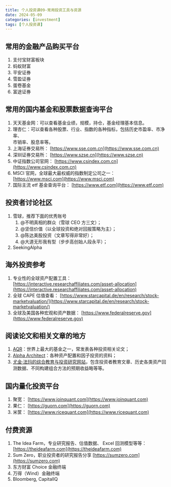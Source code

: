 ```yaml
---
title: 个人投资课09-常用投资工具与资源
date: 2024-05-09
categories: [investment]
tags: [个人投资课]
---
```


## 常用的金融产品购买平台

1. 支付宝财富板块
2. 蚂蚁财富
3. 平安证券
4. 雪盈证券
5. 蛋卷基金
6. 富途证券

## 常用的国内基金和股票数据查询平台

1. 天天基金网：可以查看基金业绩，规模，持仓，基金经理基本信息。
2. 理杏仁：可以查看各种股票、行业、指数的各种指标，包括历史市盈率、市净率、  
   市销率、股息率等。
3. 上海证券交易所： [https://www.sse.com.cn](https://www.sse.com.cn)
4. 深圳证券交易所： [https://www.szse.cn](https://www.szse.cn)
5. 中证指数公司官网： [https://www.csindex.com.cn](https://www.csindex.com.cn)
6. MSCI 官网，全球最大最权威的指数制定公司之一： [https://www.msci.com](https://www.msci.com)
7. 国际主流 etf 基金查询平台： [https://www.etf.com](https://www.etf.com)

## 投资者讨论社区

1. 雪球，推荐下面的优秀账号
   1. @不明真相的群众（雪球 CEO 方三文）；
   2. @坚信价值（以全球投资和绝对回报策略为主）；
   3. @陈达美股投资（文章写得非常好）；
   4. @大道无形我有型（步步高创始人段永平）；
2. SeekingAlpha

## 海外投资参考

1. 专业性的全球资产配置工具： [https://interactive.researchaffiliates.com/asset-allocation](https://interactive.researchaffiliates.com/asset-allocation)
2. 全球 CAPE 估值查看： [https://www.starcapital.de/en/research/stock-marketvaluation/](https://www.starcapital.de/en/research/stock-marketvaluation/)
3. 全球及美国各种宏观和资产数据： [https://www.federalreserve.gov](https://www.federalreserve.gov)

## 阅读论文和相关文章的地方

1. [AQR](https://www.aqr.com)：世界上最大的基金之一，常发表各种投资相关论文；
2. [Alpha Architect](https://alphaarchitect.com)：各种资产配置和因子投资的资料；
3. [尤金·法玛的综合教育与投资研究网站](https://www.ifa.com/portfolios/100/)，包含投资者教育文章、历史各类资产回测数据、不同构建组合方法的预期收益略等等。

## 国内量化投资平台

1. 聚宽： [https://www.joinquant.com](https://www.joinquant.com)
2. 果仁： [https://guorn.com](https://guorn.com)
3. 米筐： [https://www.ricequant.com](https://www.ricequant.com)

## 付费资源

1. The Idea Farm，专业研究报告、估值数据、 Excel 回测模型等等：  
   [https://theideafarm.com](https://theideafarm.com)
2. Sum Zero，职业投资者的研究报告分享 [https://sumzero.com](https://sumzero.com)
3. 东方财富 Choice 金融终端
4. 万得（Wind）金融终端
5. Bloomberg, CapitalIQ
